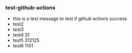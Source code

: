 ###  test-github-actions

+ this is a test message to test if github actions success
+ test2 
+ test3
+ test4 31
+ test5 312125
+ test6 1101

